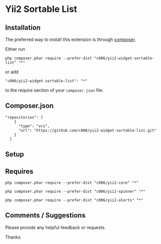 Yii2 Sortable List
===================



Installation
------------



The preferred way to install this extension is through [composer](http://getcomposer.org/download/).

Either run

`
php composer.phar require --prefer-dist "c006/yii2-widget-sortable-list" "*"
`

or add

`
"c006/yii2-widget-sortable-list": "*"
`

to the require section of your `composer.json` file.





Composer.json
------------

>
    "repositories": [
        {
          "type": "vcs",
          "url": "https://github.com/c006/yii2-widget-sortable-list.git"
        }
      ]
  
  
  
  
Setup
------------
  



           
            
Requires
-----------

` php composer.phar require --prefer-dist "c006/yii2-core" "*" `

` php composer.phar require --prefer-dist "c006/yii2-spinner" "*" `

` php composer.phar require --prefer-dist "c006/yii2-alerts" "*" `



Comments / Suggestions
--------------------

Please provide any helpful feedback or requests.

Thanks.

